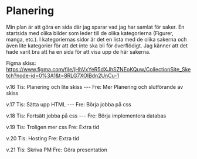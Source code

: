 # Planering

Min plan är att göra en sida där jag sparar vad jag har samlat för saker. En startsida med olika bilder som leder till de olika kategorierna (Figurer, manga, etc.).
I kategoriernas sidor är det en lista med de olika sakerna och även lite kategorier för att det inte ska bli för överflödigt. Jag känner att det hade varit bra att ha en sida för att visa upp de här sakerna.

Figma skiss: https://www.figma.com/file/jHhVxYeR5dXJhSZNEoKQuw/CollectionSite_Sketch?node-id=0%3A1&t=8RLG7XOlBdn2UnCu-1

v.16 
Tis: Planering och lite skiss --- 
Fre: Mer Planering och slutförande av skiss

v.17 
Tis: Sätta upp HTML --- 
Fre: Börja jobba på css

v.18 
Tis: Fortsätt jobba på css --- 
Fre: Börja implementera databas

v.19
Tis: Troligen mer css
Fre: Extra tid

v.20
Tis: Hosting
Fre: Extra tid

v.21
Tis: Skriva PM
Fre: Göra presentation
